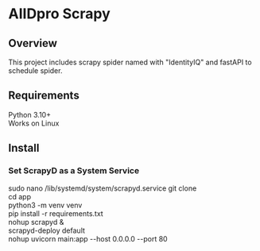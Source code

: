 # AIIDpro Scrapy
## Overview
This project includes scrapy spider named with "IdentityIQ" and fastAPI to schedule spider.
## Requirements
Python 3.10+
<br>
Works on Linux
## Install
### Set ScrapyD as a System Service
sudo nano /lib/systemd/system/scrapyd.service
git clone
<br>
cd app
<br>
python3 -m venv venv
<br>
pip install -r requirements.txt
<br>
nohup scrapyd &
<br>
scrapyd-deploy default
<br>
nohup uvicorn main:app --host 0.0.0.0 --port 80
